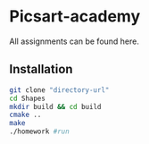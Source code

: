 # Picsart-academy
All assignments can be found here.
## Installation
```bash
git clone "directory-url"
cd Shapes
mkdir build && cd build
cmake .. 
make
./homework #run
```

